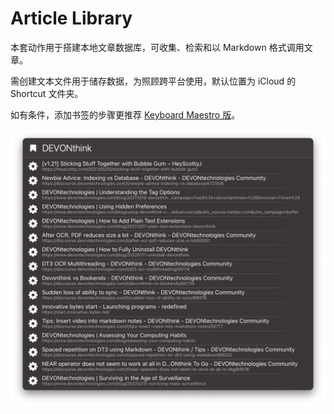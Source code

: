 # Article Library

本套动作用于搭建本地文章数据库，可收集、检索和以 Markdown 格式调用文章。

需创建文本文件用于储存数据，为照顾跨平台使用，默认位置为 iCloud 的 Shortcut 文件夹。

如有条件，添加书签的步骤更推荐 [Keyboard Maestro 版](https://github.com/BlackwinMin/Keyboard-Maestro-gallery/tree/master/Article%20Library)。

![](img.png)